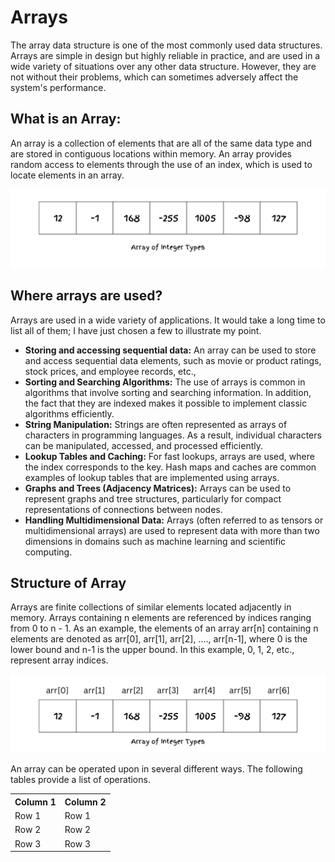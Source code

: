 # Arrays

The array data structure is one of the most commonly used data structures. Arrays are simple in design but highly reliable in practice, and are used in a wide variety of situations over any other data structure. However, they are not without their problems, which can sometimes adversely affect the system's performance. 

## What is an Array:
An array is a collection of elements that are all of the same data type and are stored in contiguous locations within memory. An array provides random access to elements through the use of an index, which is used to locate elements in an array.

<p align="center" width="100%">
<img src="../images/array-of-integers.png" alt="array of integers">
</p>

## Where arrays are used?
Arrays are used in a wide variety of applications. It would take a long time to list all of them; I have just chosen a few to illustrate my point.
* **Storing and accessing sequential data:** An array can be used to store and access sequential data elements, such as movie or product ratings, stock prices, and employee records, etc.,
* **Sorting and Searching Algorithms:** The use of arrays is common in algorithms that involve sorting and searching information. In addition, the fact that they are indexed makes it possible to implement classic algorithms efficiently.
* **String Manipulation:** Strings are often represented as arrays of characters in programming languages. As a result, individual characters can be manipulated, accessed, and processed efficiently.
* **Lookup Tables and Caching:** For fast lookups, arrays are used, where the index corresponds to the key. Hash maps and caches are common examples of lookup tables that are implemented using arrays. 
* **Graphs and Trees (Adjacency Matrices):** Arrays can be used to represent graphs and tree structures, particularly for compact representations of connections between nodes.
* **Handling Multidimensional Data:** Arrays (often referred to as tensors or multidimensional arrays) are used to represent data with more than two dimensions in domains such as machine learning and scientific computing.

## Structure of Array

Arrays are finite collections of similar elements located adjacently in memory. Arrays containing n elements are referenced by indices ranging from 0 to n - 1. As an example, the elements of an array arr[n] containing n elements are denoted as arr[0], arr[1], arr[2], ...., arr[n-1], where 0 is the lower bound and n-1 is the upper bound. In this example, 0, 1, 2, etc., represent array indices.

<p align="center" width="100%">
<img src="../images/array-indexs.png" alt="array of indexs">
</p>

An array can be operated upon in several different ways. The following tables provide a list of operations.

<table style="width:960px">
  <tr>
    <th>Column 1</th>
    <th>Column 2</th>
  </tr>
  <tr>
    <td>Row 1</td>
    <td>Row 1</td>
  </tr>
  <tr>
    <td>Row 2</td>
    <td>Row 2</td>
  </tr>
  <tr>
    <td>Row 3</td>
    <td>Row 3</td>
  </tr>
</table>
